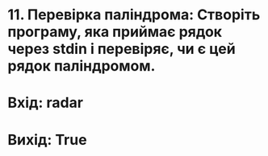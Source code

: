 # 11. Перевірка паліндрома: Створіть програму, яка приймає рядок через stdin і перевіряє, чи є цей рядок паліндромом.
# Вхід: radar
# Вихід: True

